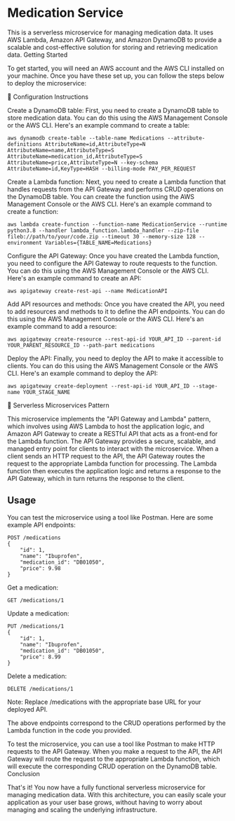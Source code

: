 <!-- @format -->

# Medication Service

This is a serverless microservice for managing medication data. It uses AWS Lambda, Amazon API Gateway, and Amazon DynamoDB to provide a scalable and cost-effective solution for storing and retrieving medication data.
Getting Started

To get started, you will need an AWS account and the AWS CLI installed on your machine. Once you have these set up, you can follow the steps below to deploy the microservice:

🔧 Configuration Instructions

Create a DynamoDB table: First, you need to create a DynamoDB table to store medication data. You can do this using the AWS Management Console or the AWS CLI. Here's an example command to create a table:

```
aws dynamodb create-table --table-name Medications --attribute-definitions AttributeName=id,AttributeType=N AttributeName=name,AttributeType=S AttributeName=medication_id,AttributeType=S AttributeName=price,AttributeType=N --key-schema AttributeName=id,KeyType=HASH --billing-mode PAY_PER_REQUEST
```

Create a Lambda function: Next, you need to create a Lambda function that handles requests from the API Gateway and performs CRUD operations on the DynamoDB table. You can create the function using the AWS Management Console or the AWS CLI. Here's an example command to create a function:

```
aws lambda create-function --function-name MedicationService --runtime python3.8 --handler lambda_function.lambda_handler --zip-file fileb://path/to/your/code.zip --timeout 30 --memory-size 128 --environment Variables={TABLE_NAME=Medications}
```

Configure the API Gateway: Once you have created the Lambda function, you need to configure the API Gateway to route requests to the function. You can do this using the AWS Management Console or the AWS CLI. Here's an example command to create an API:

```
aws apigateway create-rest-api --name MedicationAPI
```

Add API resources and methods: Once you have created the API, you need to add resources and methods to it to define the API endpoints. You can do this using the AWS Management Console or the AWS CLI. Here's an example command to add a resource:

```
aws apigateway create-resource --rest-api-id YOUR_API_ID --parent-id YOUR_PARENT_RESOURCE_ID --path-part medications
```

Deploy the API: Finally, you need to deploy the API to make it accessible to clients. You can do this using the AWS Management Console or the AWS CLI. Here's an example command to deploy the API:

```
aws apigateway create-deployment --rest-api-id YOUR_API_ID --stage-name YOUR_STAGE_NAME
```

🚀 Serverless Microservices Pattern

This microservice implements the "API Gateway and Lambda" pattern, which involves using AWS Lambda to host the application logic, and Amazon API Gateway to create a RESTful API that acts as a front-end for the Lambda function. The API Gateway provides a secure, scalable, and managed entry point for clients to interact with the microservice. When a client sends an HTTP request to the API, the API Gateway routes the request to the appropriate Lambda function for processing. The Lambda function then executes the application logic and returns a response to the API Gateway, which in turn returns the response to the client.

## Usage

You can test the microservice using a tool like Postman. Here are some example API endpoints:

```
POST /medications
{
    "id": 1,
    "name": "Ibuprofen",
    "medication_id": "DB01050",
    "price": 9.98
}
```

Get a medication:

```
GET /medications/1
```

Update a medication:

```
PUT /medications/1
{
    "id": 1,
    "name": "Ibuprofen",
    "medication_id": "DB01050",
    "price": 8.99
}
```

Delete a medication:

```
DELETE /medications/1
```

Note: Replace /medications with the appropriate base URL for your deployed API.

The above endpoints correspond to the CRUD operations performed by the Lambda function in the code you provided.

To test the microservice, you can use a tool like Postman to make HTTP requests to the API Gateway. When you make a request to the API, the API Gateway will route the request to the appropriate Lambda function, which will execute the corresponding CRUD operation on the DynamoDB table.
Conclusion

That's it! You now have a fully functional serverless microservice for managing medication data. With this architecture, you can easily scale your application as your user base grows, without having to worry about managing and scaling the underlying infrastructure.
